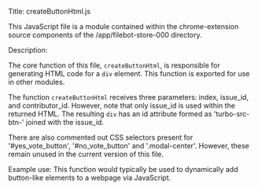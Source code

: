 Title: createButtonHtml.js

This JavaScript file is a module contained within the chrome-extension source components of the /app/filebot-store-000 directory.

Description:

The core function of this file, `createButtonHtml`, is responsible for generating HTML code for a `div` element. This function is exported for use in other modules. 

The function `createButtonHtml` receives three parameters: index, issue_id, and contributor_id. However, note that only issue_id is used within the returned HTML. The resulting `div` has an id attribute formed as 'turbo-src-btn-' joined with the issue_id. 

There are also commented out CSS selectors present for '#yes_vote_button', '#no_vote_button' and '.modal-center'. However, these remain unused in the current version of this file.

Example use:
This function would typically be used to dynamically add button-like elements to a webpage via JavaScript.